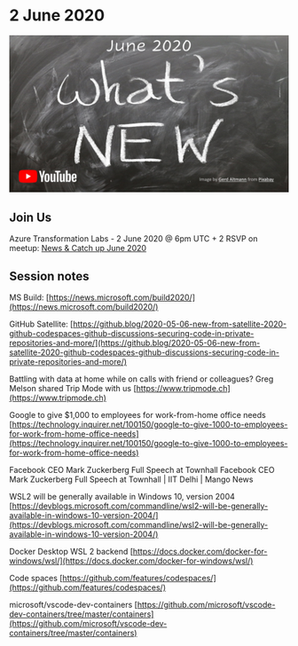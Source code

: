 # 2 June 2020

[![](files/20200602/cover.jpg)]()

## Join Us

Azure Transformation Labs - 2 June 2020 @ 6pm UTC + 2
RSVP on meetup: [News & Catch up June 2020](https://www.meetup.com/Azure-Transformation-Labs/events/270811782/)

## Session notes

MS Build: [https://news.microsoft.com/build2020/](https://news.microsoft.com/build2020/)

GitHub Satellite: [https://github.blog/2020-05-06-new-from-satellite-2020-github-codespaces-github-discussions-securing-code-in-private-repositories-and-more/](https://github.blog/2020-05-06-new-from-satellite-2020-github-codespaces-github-discussions-securing-code-in-private-repositories-and-more/)

Battling with data at home while on calls with friend or colleagues? Greg Melson shared Trip Mode with us [https://www.tripmode.ch](https://www.tripmode.ch)

Google to give $1,000 to employees for work-from-home office needs
[https://technology.inquirer.net/100150/google-to-give-1000-to-employees-for-work-from-home-office-needs](https://technology.inquirer.net/100150/google-to-give-1000-to-employees-for-work-from-home-office-needs)

Facebook CEO Mark Zuckerberg Full Speech at Townhall
Facebook CEO Mark Zuckerberg Full Speech at Townhall | IIT Delhi | Mango News

WSL2 will be generally available in Windows 10, version 2004
[https://devblogs.microsoft.com/commandline/wsl2-will-be-generally-available-in-windows-10-version-2004/](https://devblogs.microsoft.com/commandline/wsl2-will-be-generally-available-in-windows-10-version-2004/)

Docker Desktop WSL 2 backend
[https://docs.docker.com/docker-for-windows/wsl/](https://docs.docker.com/docker-for-windows/wsl/)

Code spaces 
[https://github.com/features/codespaces/](https://github.com/features/codespaces/)

microsoft/vscode-dev-containers
[https://github.com/microsoft/vscode-dev-containers/tree/master/containers](https://github.com/microsoft/vscode-dev-containers/tree/master/containers)
